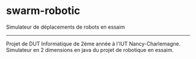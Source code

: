 # swarm-robotic
Simulateur de déplacements de robots en essaim

***
Projet de DUT Informatique de 2ème année à l'IUT Nancy-Charlemagne.
Simulateur en 2 dimensions en java du projet de robotique en essaim.
